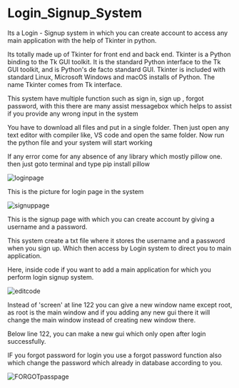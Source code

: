 # Login_Signup_System
Its  a Login - Signup system in which you can create account to access any main application with the help of Tkinter in python.

Its totally made up of Tkinter for front end and back end.
Tkinter is a Python binding to the Tk GUI toolkit. It is the standard Python interface to the Tk GUI toolkit, and is Python's de facto standard GUI. Tkinter is included with standard Linux, Microsoft Windows and macOS installs of Python. The name Tkinter comes from Tk interface.

This system have multiple function such as sign in, sign up , forgot password, with this there are many assist messagebox which helps to assist if you provide any wrong input in the system

You have to download all files and put in a single folder.
Then just open any text editor with compiler like, VS code and open the same folder.
Now run the python file and your system will start working

If any error come for any absence of any library which mostly pillow one.
then just goto terminal and type
pip install pillow

![loginpage](https://github.com/Pranluis/Login_Signup_System/assets/95604793/d9e471a3-5410-415f-a30b-469279707b7b)

This is the picture for login page in the system

![signuppage](https://github.com/Pranluis/Login_Signup_System/assets/95604793/fd7a624c-5409-4f0a-b55a-ca2c6ac565f3)

This is the signup page with which you can create account by giving a username and a password.

This system create a txt file where it stores the username and a password when you sign up. Which then access by Login system to direct you to main application.

Here, inside code if you want to add a main application for which you perform login signup system.


![editcode](https://github.com/Pranluis/Login_Signup_System/assets/95604793/7bfa36cb-cef5-4093-9912-0ae0abc4a4bb)

Instead of 'screen' at line 122 you can give a new window name except root, as root is the main window and if you adding any new gui there it will change the main window instead of creating new window there.

Below line 122, you can make a new gui which only open after login successfully.



IF you forgot password for login you use a forgot password function also which change the password which already in database according to you.

![FORGOTpasspage](https://github.com/Pranluis/Login_Signup_System/assets/95604793/c8c47339-8763-472b-8368-d0dc7c443753)


